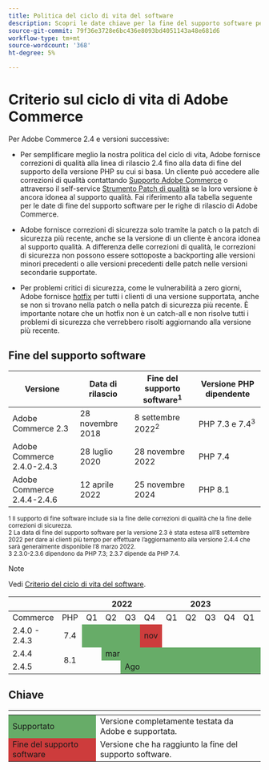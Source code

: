 ```yaml
---
title: Politica del ciclo di vita del software
description: Scopri le date chiave per la fine del supporto software per le versioni di Adobe Commerce.
source-git-commit: 79f36e3728e6bc436e8093bd4051143a48e681d6
workflow-type: tm+mt
source-wordcount: '368'
ht-degree: 5%

---
```



# Criterio sul ciclo di vita di Adobe Commerce

Per Adobe Commerce 2.4 e versioni successive:

- Per semplificare meglio la nostra politica del ciclo di vita, Adobe fornisce correzioni di qualità alla linea di rilascio 2.4 fino alla data di fine del supporto della versione PHP su cui si basa. Un cliente può accedere alle correzioni di qualità contattando [Supporto Adobe Commerce](https://developer.adobe.com/commerce/contributor/community/support/) o attraverso il self-service [Strumento Patch di qualità](https://devdocs.magento.com/quality-patches/tool.html) se la loro versione è ancora idonea al supporto qualità. Fai riferimento alla tabella seguente per le date di fine del supporto software per le righe di rilascio di Adobe Commerce.

- Adobe fornisce correzioni di sicurezza solo tramite la patch o la patch di sicurezza più recente, anche se la versione di un cliente è ancora idonea al supporto qualità. A differenza delle correzioni di qualità, le correzioni di sicurezza non possono essere sottoposte a backporting alle versioni minori precedenti o alle versioni precedenti delle patch nelle versioni secondarie supportate.

- Per problemi critici di sicurezza, come le vulnerabilità a zero giorni, Adobe fornisce [hotfix](https://support.magento.com/hc/en-us/sections/360003869892-Known-issues-patches-attached-) per tutti i clienti di una versione supportata, anche se non si trovano nella patch o nella patch di sicurezza più recente. È importante notare che un hotfix non è un catch-all e non risolve tutti i problemi di sicurezza che verrebbero risolti aggiornando alla versione più recente.

## Fine del supporto software

| Versione | Data di rilascio | Fine del supporto software<sup>1</sup> | Versione PHP dipendente |
| -------------------------------- | ----------------- | ----------------------------------- | --------------------------- |
| Adobe Commerce 2.3 | 28 novembre 2018 | 8 settembre 2022<sup>2</sup> | PHP 7.3 e 7.4<sup>3</sup> |
| Adobe Commerce 2.4.0-2.4.3 | 28 luglio 2020 | 28 novembre 2022 | PHP 7.4 |
| Adobe Commerce 2.4.4-2.4.6 | 12 aprile 2022 | 25 novembre 2024 | PHP 8.1 |

<sup>1 Il supporto di fine software include sia la fine delle correzioni di qualità che la fine delle correzioni di sicurezza.</sup><br>
<sup>2 La data di fine del supporto software per la versione 2.3 è stata estesa all’8 settembre 2022 per dare ai clienti più tempo per effettuare l’aggiornamento alla versione 2.4.4 che sarà generalmente disponibile l’8 marzo 2022.</sup><br>
<sup>3 2.3.0-2.3.6 dipendono da PHP 7.3; 2.3.7 dipende da PHP 7.4.</sup>

>[!NOTE]
>
>Vedi [Criterio del ciclo di vita del software](https://www.adobe.com/content/dam/cc/en/legal/terms/enterprise/pdfs/Adobe-Commerce-Software-Lifecycle-Policy.pdf).

<table>
<thead>
  <tr>
    <th colspan="2"></th>
    <th colspan="4">2022</th>
    <th colspan="4">2023</th>
    <th colspan="4">2024</th>
  </tr>
</thead>
<tbody>
  <tr>
    <td>Commerce</td>
    <td>PHP</td>
    <td>Q1</td>
    <td>Q2</td>
    <td>Q3</td>
    <td>Q4</td>
    <td>Q1</td>
    <td>Q2</td>
    <td>Q3</td>
    <td>Q4</td>
    <td>Q1</td>
    <td>Q2</td>
    <td>Q3</td>
    <td>Q4</td>
  </tr>
  <tr>
    <td>2.4.0 - 2.4.3</td>
    <td style="text-align:center">7.4</td>
    <td colspan="3" style="background-color:#67ac68;"></td>
    <td style="background-color:#cd3c3c;">nov</td>
    <td colspan="8" ></td>
  </tr>
  <tr>
    <td>2.4.4</td>
    <td rowspan="2" style="text-align:center">8.1</td>
    <td></td>
    <td colspan="10" style="background-color:#67ac68;">mar</td>
    <td rowspan="2" style="background-color:#cd3c3c;">nov</td>
  </tr>
  <tr>
    <td>2.4.5</td>
    <td colspan="2"></td>
    <td colspan="9" style="background-color:#67ac68;">Ago</td>
  </tr>
</tbody>
</table>

## Chiave

<table>
  <thead>
   <tr>
    <th></th>
    <th></th>
   </tr>
  </thead>
 <tbody>
  <tr>
   <td style="background-color:#67ac68;">Supportato</td>
   <td>Versione completamente testata da Adobe e supportata.</td>
  </tr>
  <tr>
   <td style="background-color:#cd3c3c;">Fine del supporto software</td>
   <td>Versione che ha raggiunto la fine del supporto software.</td>
  </tr>
 </tbody>
</table>
